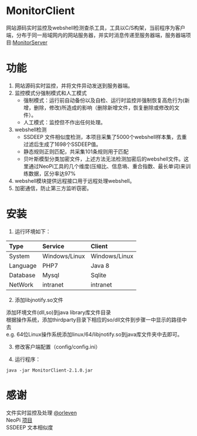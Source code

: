 ﻿# MonitorClient
网站源码实时监控及webshell检测查杀工具，工具以C/S构架，当前程序为客户端，分布于同一局域网内的网站服务器，并实时消息传递至服务器端，服务器端项目:[MonitorServer](https://github.com/0kami/MonitorServer)
# 功能
1. 网站源码实时监控，并将文件异动发送到服务器端。
2. 监控模式分强制模式和人工模式
   - 强制模式：运行前自动备份以及自检、运行时监控并强制恢复高危行为(新增，删除，修改)所造成的影响（删除新增文件，恢复删除或修改的文件）。
   - 人工模式：监控但不作出任何处理。
3. webshell检测
    - SSDEEP 文件相似度检测，本项目采集了5000个webshell样本集，去重过滤后生成了1698个SSDEEP值。
    - 静态规则正则匹配，共采集101条规则用于匹配
    - 贝叶斯模型分类加密文件，上述方法无法检测加密后的webshell文件。这里通过NeoPi工具的几个维度(压缩比、信息墒、重合指数、最长单词)来训练数据，区分率达97%
4. webshell模块提供远程接口用于远程处理webshell。
5. 加密通信，防止第三方监听窃密。
 
# 安装

1. 运行环境如下：

| Type     | Service                | Client
|:-------- |:---------------------- |:------------------------------------ 
| System   | Windows/Linux          | Windows/Linux
| Language | PHP7                   | Java 8
| Database | Mysql                  | Sqlite
| NetWork  | intranet                 | intranet

2. 添加libjnotify.so文件

  添加环境文件(dll,so)到java library库文件目录<br>
  根据操作系统，添加thirdparty目录下相应的so/dll文件到步骤一中显示的路径中去<br>
  e.g. 64位Linux操作系统添加linux/64/libjnotify.so到java库文件夹中去即可。

3. 修改客户端配置（config/config.ini）

4. 运行程序：

```
java -jar MonitorClient-2.1.0.jar
```

# 感谢
文件实时监控及处理 [@orleven](https://github.com/orleven)<br>
NeoPi [项目](https://github.com/Neohapsis/NeoPI)<br>
SSDEEP 文本相似度


